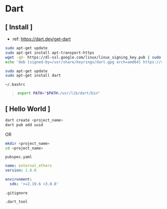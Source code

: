 # Dart

## [ Install ]

 - ref: https://dart.dev/get-dart

```sh
sudo apt-get update
sudo apt-get install apt-transport-https
wget -qO- https://dl-ssl.google.com/linux/linux_signing_key.pub | sudo gpg --dearmor -o /usr/share/keyrings/dart.gpg
echo 'deb [signed-by=/usr/share/keyrings/dart.gpg arch=amd64] https://storage.googleapis.com/download.dartlang.org/linux/debian stable main' | sudo tee /etc/apt/sources.list.d/dart_stable.list

sudo apt-get update
sudo apt-get install dart
```

`~/.bashrc`

>```sh
>export PATH="$PATH:/usr/lib/dart/bin"
>```


## [ Hello World ]

```sh
dart create <project_name>
dart pub add uuid
```

OR

```sh
mkdir <project_name>
cd <project_name>
```

`pubspec.yaml`

```yaml
name: external_ethers
version: 1.0.0

environment:
  sdk: '>=2.19.6 <3.0.0'
```

`.gitignore`

```
.dart_tool
```